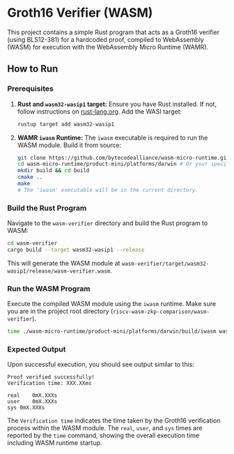 # Groth16 Verifier (WASM)

This project contains a simple Rust program that acts as a Groth16 verifier (using BLS12-381) for a hardcoded proof, compiled to WebAssembly (WASM) for execution with the WebAssembly Micro Runtime (WAMR).

## How to Run

### Prerequisites

1.  **Rust and `wasm32-wasip1` target:**
    Ensure you have Rust installed. If not, follow instructions on [rust-lang.org](https://www.rust-lang.org/tools/install).
    Add the WASI target:

    ```bash
    rustup target add wasm32-wasip1
    ```

2.  **WAMR `iwasm` Runtime:**
    The `iwasm` executable is required to run the WASM module. Build it from source:
    ```bash
    git clone https://github.com/bytecodealliance/wasm-micro-runtime.git
    cd wasm-micro-runtime/product-mini/platforms/darwin # Or your specific OS (linux, windows, etc.)
    mkdir build && cd build
    cmake ..
    make
    # The 'iwasm' executable will be in the current directory.
    ```

### Build the Rust Program

Navigate to the `wasm-verifier` directory and build the Rust program to WASM:

```bash
cd wasm-verifier
cargo build --target wasm32-wasip1 --release
```

This will generate the WASM module at `wasm-verifier/target/wasm32-wasip1/release/wasm-verifier.wasm`.

### Run the WASM Program

Execute the compiled WASM module using the `iwasm` runtime. Make sure you are in the project root directory (`riscv-wasm-zkp-comparison/wasm-verifier`).

```bash
time ./wasm-micro-runtime/product-mini/platforms/darwin/build/iwasm wasm-verifier/target/wasm32-wasip1/release/wasm-verifier.wasm
```

### Expected Output

Upon successful execution, you should see output similar to this:

```
Proof verified successfully!
Verification time: XXX.XXms

real	0mX.XXXs
user	0mX.XXXs
sys	0mX.XXXs
```

The `Verification time` indicates the time taken by the Groth16 verification process within the WASM module. The `real`, `user`, and `sys` times are reported by the `time` command, showing the overall execution time including WASM runtime startup.
